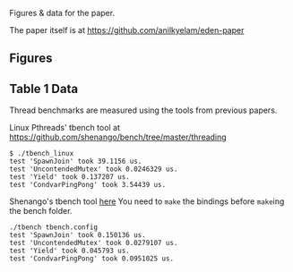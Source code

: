 Figures & data for the paper.

The paper itself is at https://github.com/anilkyelam/eden-paper


## Figures



## Table 1 Data
Thread benchmarks are measured using the tools from previous papers.

Linux Pthreads' tbench tool at https://github.com/shenango/bench/tree/master/threading
```
$ ./tbench_linux 
test 'SpawnJoin' took 39.1156 us.
test 'UncontendedMutex' took 0.0246329 us.
test 'Yield' took 0.137207 us.
test 'CondvarPingPong' took 3.54439 us.
```

Shenango's tbench tool [here](../scheduler/apps/bench/tbench.cc)
You need to `make` the bindings before `make`ing the bench folder. 
```
./tbench tbench.config
test 'SpawnJoin' took 0.150136 us.
test 'UncontendedMutex' took 0.0279107 us.
test 'Yield' took 0.045793 us.
test 'CondvarPingPong' took 0.0951025 us.
```
